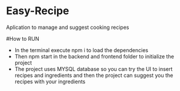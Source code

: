 # Easy-Recipe
Aplication to manage and suggest cooking recipes


#How to RUN
* In the terminal execute npm i to load the dependencies
* Then npm start in the backend and frontend folder to initialize the project
* The project uses MYSQL database so you can try the UI to insert recipes and ingredients and then the project can suggest you the recipes with your ingredients
